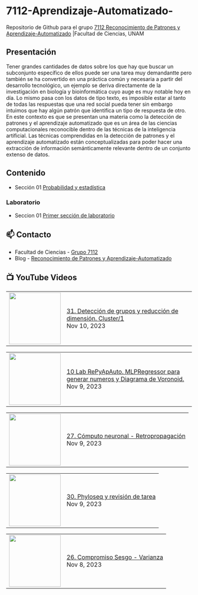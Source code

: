 # 7112-Aprendizaje-Automatizado-
Repositorio de Github para el grupo   [7112 Reconocimiento de Patrones y Aprendizaje-Automatizado](https://www.fciencias.unam.mx/docencia/horarios/presentacion/347481) |Facultad de Ciencias, UNAM

## Presentación
Tener grandes cantidades de datos sobre los que hay que buscar un subconjunto específico de ellos puede ser una tarea muy demandantte pero también se ha convertido en una práctica común y necesaria a partir del desarrollo tecnológico, un ejemplo se deriva directamente de la investigación en biología y bioinformática cuyo auge es muy notable hoy en día. Lo mismo pasa con los datos de tipo texto, es imposible estar al tanto de todas las respuestas que una red social pueda tener sin embargo intuimos que hay algún patrón que identifica un tipo de respuesta de otro. En este contexto es que se presentan una materia como la detección de patrones y el aprendizaje automatizado que es un área de las ciencias computacionales reconocible dentro de las técnicas de la inteligencia artificial. Las técnicas comprendidas en la detección de patrones y el aprendizaje automatizado están conceptualizadas para poder hacer una extracción de información semánticamente relevante dentro de un conjunto extenso de datos.

## Contenido
- Sección 01  [Probabilidad y estadística](https://github.com/7122-Aprendizaje-Automatizado/7112-Aprendizaje-Automatizado-/tree/main/Secci%C3%B3n%2001%20Probabilidad%20y%20Estadistica)

### Laboratorio
- Seccion 01  [Primer sección de laboratorio](https://github.com/7122-Aprendizaje-Automatizado/7112-Aprendizaje-Automatizado-/tree/main/Secci%C3%B3n01-Laboratorio)


## 📫 Contacto
- Facultad de Ciencias - [Grupo 7112](https://www.fciencias.unam.mx/docencia/horarios/presentacion/347481)
- Blog - [Reconocimiento de Patrones y Aprendizaje-Automatizado](https://sites.google.com/view/patronesciencias/inicio)

##  📺 	YouTube Videos
<!-- BLOG-POST-LIST:START --><table><tr><td><a href="https://www.youtube.com/watch?v=rqY1glcS7p0"><img width="140px" src="https://i.ytimg.com/vi/rqY1glcS7p0/mqdefault.jpg"></a></td>
<td><a href="https://www.youtube.com/watch?v=rqY1glcS7p0">31. Detección de grupos y reducción de dimensión. Cluster/1</a><br/>Nov 10, 2023</td></tr></table>
<table><tr><td><a href="https://www.youtube.com/watch?v=g5ZMicw-JoE"><img width="140px" src="https://i.ytimg.com/vi/g5ZMicw-JoE/mqdefault.jpg"></a></td>
<td><a href="https://www.youtube.com/watch?v=g5ZMicw-JoE">10 Lab RePyApAuto. MLPRegressor para generar numeros y Diagrama de Voronoid.</a><br/>Nov 9, 2023</td></tr></table>
<table><tr><td><a href="https://www.youtube.com/watch?v=753ACJAPCAY"><img width="140px" src="https://i.ytimg.com/vi/753ACJAPCAY/mqdefault.jpg"></a></td>
<td><a href="https://www.youtube.com/watch?v=753ACJAPCAY">27. Cómputo neuronal - Retropropagación</a><br/>Nov 9, 2023</td></tr></table>
<table><tr><td><a href="https://www.youtube.com/watch?v=WnblMM45Uqg"><img width="140px" src="https://i.ytimg.com/vi/WnblMM45Uqg/mqdefault.jpg"></a></td>
<td><a href="https://www.youtube.com/watch?v=WnblMM45Uqg">30. Phyloseq y revisión de tarea</a><br/>Nov 9, 2023</td></tr></table>
<table><tr><td><a href="https://www.youtube.com/watch?v=9n5yyVCQ4Fw"><img width="140px" src="https://i.ytimg.com/vi/9n5yyVCQ4Fw/mqdefault.jpg"></a></td>
<td><a href="https://www.youtube.com/watch?v=9n5yyVCQ4Fw">26. Compromiso Sesgo - Varianza</a><br/>Nov 8, 2023</td></tr></table>
<!-- BLOG-POST-LIST:END -->

